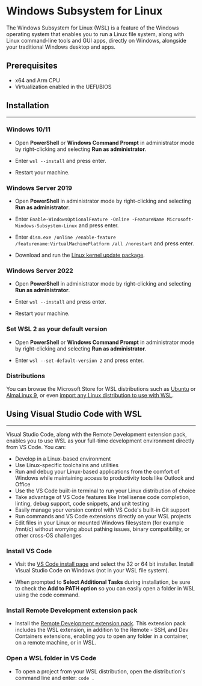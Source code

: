 # Windows Subsystem for Linux

The Windows Subsystem for Linux (WSL) is a feature of the Windows operating system that enables you to run a Linux file system, along with Linux command-line tools and GUI apps, directly on Windows, alongside your traditional Windows desktop and apps.

## Prerequisites

- x64 and Arm CPU
- Virtualization enabled in the UEFI/BIOS

## Installation

---

### Windows 10/11

- Open **PowerShell** or **Windows Command Prompt** in administrator mode by right-clicking and selecting **Run as administrator**.

- Enter `wsl --install` and press enter.

- Restart your machine.

### Windows Server 2019

- Open **PowerShell** in administrator mode by right-clicking and selecting **Run as administrator**.

- Enter `Enable-WindowsOptionalFeature -Online -FeatureName Microsoft-Windows-Subsystem-Linux` and press enter.

- Enter `dism.exe /online /enable-feature /featurename:VirtualMachinePlatform /all /norestart` and press enter.

- Download and run the [Linux kernel update package](https://wslstorestorage.blob.core.windows.net/wslblob/wsl_update_x64.msi).

### Windows Server 2022

- Open **PowerShell** in administrator mode by right-clicking and selecting **Run as administrator**.

- Enter `wsl --install` and press enter.

- Restart your machine.

### Set WSL 2 as your default version

- Open **PowerShell** or **Windows Command Prompt** in administrator mode by right-clicking and selecting **Run as administrator**.

- Enter `wsl --set-default-version 2` and press enter.

### Distributions

You can browse the Microsoft Store for WSL distributions such as [Ubuntu](https://www.microsoft.com/store/productId/9PDXGNCFSCZV) or [AlmaLinux 9](https://www.microsoft.com/store/productId/9P5RWLM70SN9), or even [import any Linux distribution to use with WSL](https://learn.microsoft.com/en-us/windows/wsl/use-custom-distro).

## Using Visual Studio Code with WSL

---

Visual Studio Code, along with the Remote Development extension pack, enables you to use WSL as your full-time development environment directly from VS Code. You can:

- Develop in a Linux-based environment
- Use Linux-specific toolchains and utilities
- Run and debug your Linux-based applications from the comfort of Windows while maintaining access to productivity tools like Outlook and Office
- Use the VS Code built-in terminal to run your Linux distribution of choice
- Take advantage of VS Code features like Intellisense code completion, linting, debug support, code snippets, and unit testing
- Easily manage your version control with VS Code's built-in Git support
- Run commands and VS Code extensions directly on your WSL projects
- Edit files in your Linux or mounted Windows filesystem (for example /mnt/c) without worrying about pathing issues, binary compatibility, or other cross-OS challenges

### Install VS Code

- Visit the [VS Code install page](https://code.visualstudio.com/download) and select the 32 or 64 bit installer. Install Visual Studio Code on Windows (not in your WSL file system).

- When prompted to **Select Additional Tasks** during installation, be sure to check the **Add to PATH option** so you can easily open a folder in WSL using the code command.

### Install Remote Development extension pack

- Install the [Remote Development extension pack](https://marketplace.visualstudio.com/items?itemName=ms-vscode-remote.vscode-remote-extensionpack). This extension pack includes the WSL extension, in addition to the Remote - SSH, and Dev Containers extensions, enabling you to open any folder in a container, on a remote machine, or in WSL.

### Open a WSL folder in VS Code

- To open a project from your WSL distribution, open the distribution's command line and enter: `code .`
